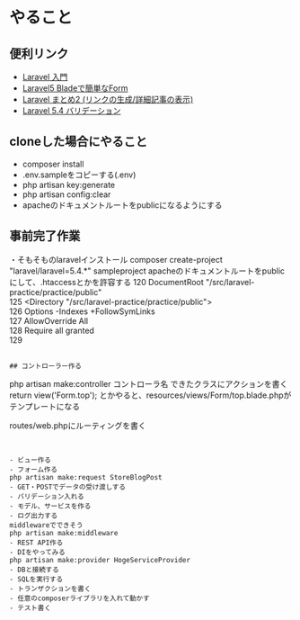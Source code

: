 # やること

## 便利リンク
- [Laravel 入門](https://qiita.com/tsuuuuu_san/items/8107b276efc4e07c43d6)
- [Laravel5 Bladeで簡単なForm](https://qiita.com/zaburo/items/5c019d9062ddf1493d16)
- [Laravel まとめ2 (リンクの生成/詳細記事の表示)](https://qiita.com/hththt/items/38906ba3f46ead6bba25)
- [Laravel 5.4 バリデーション](https://readouble.com/laravel/5.4/ja/validation.html)

## cloneした場合にやること
- composer install
- .env.sampleをコピーする(.env)
- php artisan key:generate
- php artisan config:clear
- apacheのドキュメントルートをpublicになるようにする

## 事前完了作業
・そもそものlaravelインストール
composer create-project "laravel/laravel=5.4.*" sampleproject
apacheのドキュメントルートをpublicにして、.htaccessとかを許容する
120 DocumentRoot "/src/laravel-practice/practice/public"                                                                                                                                                                                                                                                   
125 <Directory "/src/laravel-practice/practice/public">                                                                                                   
126     Options -Indexes +FollowSymLinks                                                                                                                  
127     AllowOverride All                                                                                                                                 
128     Require all granted                                                                                                                               
129 </Directory>  
```

## コントローラー作る
```
php artisan make:controller コントローラ名
できたクラスにアクションを書く
return view('Form.top');
とかやると、resources/views/Form/top.blade.phpがテンプレートになる

routes/web.phpにルーティングを書く
```


- ビュー作る
- フォーム作る
php artisan make:request StoreBlogPost
- GET・POSTでデータの受け渡しする
- バリデーション入れる
- モデル、サービスを作る
- ログ出力する
middlewareでできそう
php artisan make:middleware
- REST API作る
- DIをやってみる
php artisan make:provider HogeServiceProvider
- DBと接続する
- SQLを実行する
- トランザクションを書く
- 任意のcomposerライブラリを入れて動かす
- テスト書く

